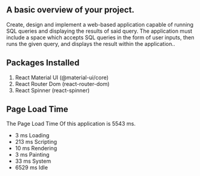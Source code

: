## A basic overview of your project.
Create, design and implement a web-based application capable of running SQL queries and displaying the results of said query. The application must include a space which accepts SQL queries in the form of user inputs, then runs the given query, and displays the result within the application..

## Packages Installed
1. React Material UI (@material-ui/core)
2. React Router Dom (react-router-dom)
3. React Spinner (react-spinner)


## Page Load Time
The Page Load Time Of this application is 5543 ms.
- 3 ms  Loading
- 213 ms  Scripting
- 10 ms  Rendering
- 3 ms  Painting
- 33 ms  System
- 6529 ms  Idle


